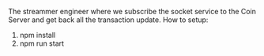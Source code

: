 The streammer engineer where we subscribe the socket service to the Coin Server and get back all the transaction update.
How to setup:
1. npm install
2. npm run start
